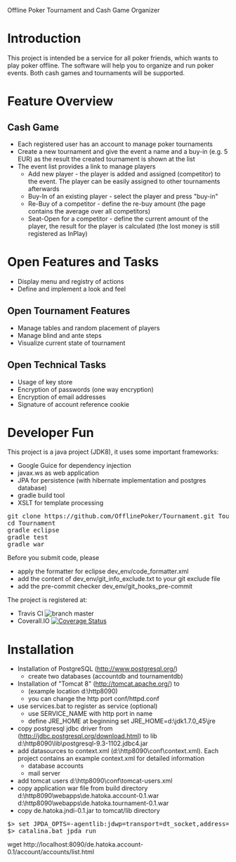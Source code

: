 Offline Poker Tournament and Cash Game Organizer

# Introduction

This project is intended be a service for all poker friends, which wants to play poker offline.
The software will help you to organize and run poker events.
Both cash games and tournaments will be supported.

# Feature Overview

## Cash Game

* Each registered user has an account to manage poker tournaments
* Create a new tournament and give the event a name and a buy-in (e.g. 5 EUR) as the result the created tournament is shown at the list
* The event list provides a link to manage players
    * Add new player - the player is added and assigned (competitor) to the event. The player can be easily assigned to other tournaments afterwards
    * Buy-In of an existing player - select the player and press "buy-in"
    * Re-Buy of a competitor - define the re-buy amount (the page contains the average over all competitors)
    * Seat-Open for a competitor - define the current amount of the player, the result for the player is calculated (the lost money is still registered as InPlay)

# Open Features and Tasks

* Display menu and registry of actions
* Define and implement a look and feel

## Open Tournament Features
* Manage tables and random placement of players
* Manage blind and ante steps
* Visualize current state of tournament

## Open Technical Tasks
* Usage of key store
* Encryption of passwords (one way encryption)
* Encryption of email addresses
* Signature of account reference cookie

# Developer Fun

This project is a java project (JDK8), it uses some important frameworks:
* Google Guice for dependency injection
* javax.ws as web application
* JPA for persistence (with hibernate implementation and postgres database)
* gradle build tool
* XSLT for template processing

<pre>
git clone https://github.com/OfflinePoker/Tournament.git Tournament
cd Tournament
gradle eclipse
gradle test
gradle war
</pre>

Before you submit code, please
* apply the formatter for eclipse dev_env/code_formatter.xml
* add the content of dev_env/git_info_exclude.txt to your git exclude file
* add the pre-commit checker dev_env/git_hooks_pre-commit

The project is registered at:
* Travis CI ![branch master](https://travis-ci.org/OfflinePoker/Tournament.svg?branch=master)
* Coverall.IO [![Coverage Status](https://coveralls.io/repos/OfflinePoker/Tournament/badge.png)](https://coveralls.io/r/OfflinePoker/Tournament)

# Installation

* Installation of PostgreSQL (http://www.postgresql.org/)
    * create two databases (accountdb and tournamentdb)
* Installation of "Tomcat 8" (http://tomcat.apache.org/) to
    * (example location d:\http8090)
    * you can change the http port conf/httpd.conf
* use services.bat to register as service (optional)
    * use SERVICE_NAME with http port in name
    * define JRE_HOME at beginning set JRE_HOME=d:\jdk1.7.0_45\jre
* copy postgresql jdbc driver from (http://jdbc.postgresql.org/download.html) to lib
    d:\http8090\lib\postgresql-9.3-1102.jdbc4.jar
* add datasources to context.xml (d:\http8090\conf\context.xml). Each project contains an example context.xml for detailed information
    * database accounts
    * mail server
* add tomcat users
    d:\http8090\conf\tomcat-users.xml
* copy application war file from build directory
    d:\http8090\webapps\de.hatoka.account-0.1.war
    d:\http8090\webapps\de.hatoka.tournament-0.1.war
* copy de.hatoka.jndi-0.1.jar to tomcat/lib directory

<pre>
$> set JPDA_OPTS=-agentlib:jdwp=transport=dt_socket,address=6667,server=y,suspend=n
$> catalina.bat jpda run
</pre>

wget http://localhost:8090/de.hatoka.account-0.1/account/accounts/list.html
